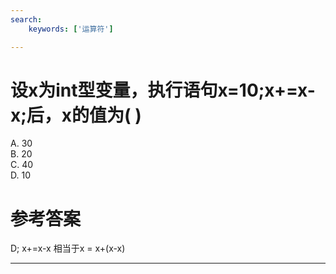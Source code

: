 ```yaml
---
search:
    keywords: ['运算符']

---
```



# 设x为int型变量，执行语句x=10;x+=x-x;后，x的值为( )

A. 30   
B. 20  
C. 40   
D. 10

# 参考答案

D;
x+=x-x 相当于x = x+(x-x)

---